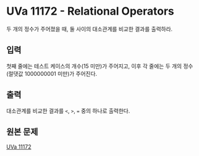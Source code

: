 # UVa 11172 - Relational Operators

두 개의 정수가 주어졌을 때, 둘 사이의 대소관계를 비교한 결과를 출력하라.

## 입력

첫째 줄에는 테스트 케이스의 개수(15 미만)가 주어지고, 이후 각 줄에는 두 개의 정수(절댓값 1000000001 미만)가 주어진다.

## 출력

대소관계를 비교한 결과를 `<`, `>`, `=` 중의 하나로 출력한다.

## 원본 문제

[UVa 11172](https://uva.onlinejudge.org/index.php?option=onlinejudge&page=show_problem&problem=2113)